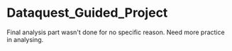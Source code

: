 # Dataquest_Guided_Project


Final analysis part wasn't done for no specific reason. Need more practice in analysing.
